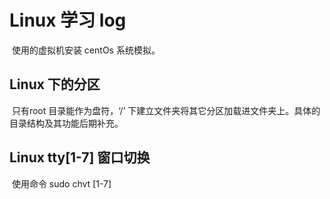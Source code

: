# Linux 学习 log

​	使用的虚拟机安装 centOs  系统模拟。

## Linux 下的分区

​	只有root 目录能作为盘符，‘/’ 下建立文件夹将其它分区加载进文件夹上。具体的目录结构及其功能后期补充。

## Linux  tty[1-7] 窗口切换

​	使用命令 sudo chvt [1-7]

